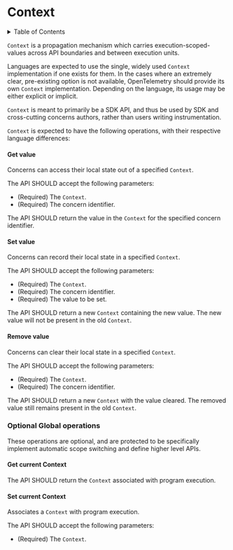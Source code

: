 # Context

<details>
<summary>
Table of Contents
</summary>

- [Get value](#get-value)
- [Set value](#set-value)
- [Remove value](#remove-value)
- [Optional operations](#optional-operations)
    - [Get current Context](#get-current-context)
    - [Set current Context](#set-current-context)

</details>

`Context` is a propagation mechanism which carries execution-scoped-values
across API boundaries and between execution units.

Languages are expected to use the single, widely used `Context` implementation
if one exists for them. In the cases where an extremely clear, pre-existing
option is not available, OpenTelemetry should provide its own `Context`
implementation. Depending on the language, its usage may be either explicit
or implicit.

`Context` is meant to primarily be a SDK API, and thus be used by SDK and
cross-cutting concerns authors, rather than users writing instrumentation.

`Context` is expected to have the following operations, with their
respective language differences:

#### Get value

Concerns can access their local state out of a specified `Context`.

The API SHOULD accept the following parameters:

- (Required) The `Context`.
- (Required) The concern identifier.

The API SHOULD return the value in the `Context` for the specified concern
identifier.

#### Set value

Concerns can record their local state in a specified `Context`.

The API SHOULD accept the following parameters:

- (Required) The `Context`.
- (Required) The concern identifier.
- (Required) The value to be set.

The API SHOULD return a new `Context` containing the new value.
The new value will not be present in the old `Context`.

#### Remove value

Concerns can clear their local state in a specified `Context`.

The API SHOULD accept the following parameters:

- (Required) The `Context`.
- (Required) The concern identifier.

The API SHOULD return a new `Context` with the value cleared.
The removed value still remains present in the old `Context`.

### Optional Global operations

These operations are optional, and are protected to be specifically
implement automatic scope switching and define higher level APIs.

#### Get current Context

The API SHOULD return the `Context` associated with program execution.

#### Set current Context

Associates a `Context` with program execution.

The API SHOULD accept the following parameters:

- (Required) The `Context`.
